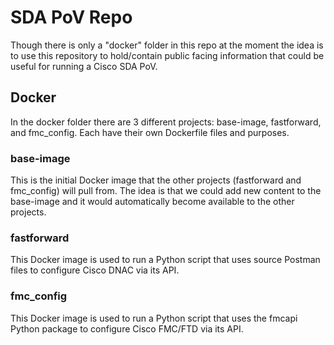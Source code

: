 # SDA PoV Repo
Though there is only a "docker" folder in this repo at the moment the idea is to use this repository to hold/contain
public facing information that could be useful for running a Cisco SDA PoV.

## Docker
In the docker folder there are 3 different projects:  base-image, fastforward, and fmc_config.  Each have their own
Dockerfile files and purposes.

### base-image
This is the initial Docker image that the other projects (fastforward and fmc_config) will pull from.  The idea is that
we could add new content to the base-image and it would automatically become available to the other projects.

### fastforward
This Docker image is used to run a Python script that uses source Postman files to configure Cisco DNAC via its API.

### fmc_config
This Docker image is used to run a Python script that uses the fmcapi Python package to configure Cisco FMC/FTD via its API.

